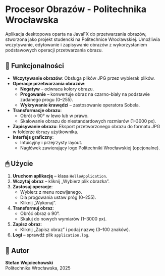 # Procesor Obrazów - Politechnika Wrocławska

Aplikacja desktopowa oparta na JavaFX do przetwarzania obrazów, stworzona jako projekt studencki na Politechnice Wrocławskiej. Umożliwia wczytywanie, edytowanie i zapisywanie obrazów z wykorzystaniem podstawowych operacji przetwarzania obrazu.

## 🎯 Funkcjonalności

- **Wczytywanie obrazów**: Obsługa plików JPG przez wybierak plików.
- **Operacje przetwarzania obrazów**:
  - **Negatyw** – odwraca kolory obrazu.
  - **Progowanie** – konwertuje obraz na czarno-biały na podstawie zadanego progu (0–255).
  - **Wykrywanie krawędzi** – zastosowanie operatora Sobela.
- **Transformacje obrazu**:
  - Obrót o 90° w lewo lub w prawo.
  - Skalowanie obrazu do niestandardowych rozmiarów (1–3000 px).
- **Zapisywanie obrazu**: Eksport przetworzonego obrazu do formatu JPG w folderze `Obrazy` użytkownika.
- **Interfejs graficzny**:
  - Intuicyjny i przejrzysty layout.
  - Nagłówek zawierający logo Politechniki Wrocławskiej (opcjonalne).

## 🖱 Użycie

1. **Uruchom aplikację** – klasa `HelloApplication`.
2. **Wczytaj obraz** – kliknij „Wybierz plik obrazka”.
3. **Zastosuj operacje**:
   - Wybierz z menu rozwijanego.
   - Dla progowania ustaw próg (0–255).
   - Kliknij „Wykonaj”.
4. **Transformuj obraz**:
   - Obróć obraz o 90°.
   - Skaluj do nowych wymiarów (1–3000 px).
5. **Zapisz obraz**:
   - Kliknij „Zapisz obraz” i podaj nazwę (3–100 znaków).
6. **Logi** – sprawdź plik `application.log`.


## 👤 Autor

**Stefan Wojciechowski**  
Politechnika Wrocławska, 2025
